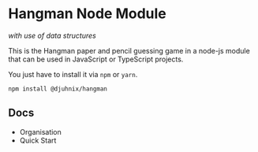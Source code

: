 # Hangman Node Module

_with use of data structures_

This is the Hangman paper and pencil guessing game in a node-js module that can be used in JavaScript or TypeScript projects.

You just have to install it via `npm` or `yarn`.

```shell
npm install @djuhnix/hangman
```

## Docs

- Organisation
- Quick Start


